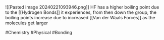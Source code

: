 ![[Pasted image 20240221093946.png]]
HF has a higher boiling point due to the [[Hydrogen Bonds]] it experiences, from then down the group, the boiling points increase due to increased [[Van der Waals Forces]] as the molecules get larger

#Chemistry #Physical #Bonding 